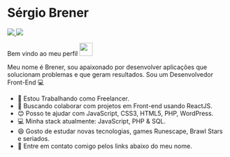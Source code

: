# Sérgio Brener



<a href="https://www.linkedin.com/in/brener-silva">
 <img src="https://img.shields.io/badge/-Linkedin-blue?style=flat-square&logo=Linkedin&logoColor=white" />
</a>

<a href="mailto:sergio.brener95@gmail.com">
 <img src="https://img.shields.io/badge/-Email-c14438?style=flat-square&logo=Gmail&logoColor=white" />
</a>

Bem vindo ao meu perfil <img src="https://raw.githubusercontent.com/kaueMarques/kaueMarques/master/hi.gif" width="30px">

Meu nome é Brener, sou apaixonado por desenvolver aplicações que solucionam problemas e que geram resultados.
Sou um Desenvolvedor Front-End :computer:

- :rocket: Estou Trabalhando como Freelancer.
- :purple_heart: Buscando colaborar com projetos em Front-end usando ReactJS.
- :blush: Posso te ajudar com JavaScript, CSS3, HTML5, PHP, WordPress.
- :computer: Minha stack atualmente: JavaScript, PHP & SQL.
- 😄 Gosto de estudar novas tecnologias, games Runescape, Brawl Stars e seriados.
- :email: Entre em contato comigo pelos links abaixo do meu nome.
